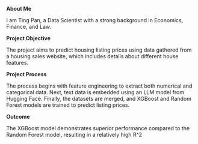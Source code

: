 **About Me**

I am Ting Pan, a Data Scientist with a strong background in Economics, Finance, and Law. 

**Project Objective**

The project aims to predict housing listing prices using data gathered from a housing sales website, which includes details about different house features. 

**Project Process**

The process begins with feature engineering to extract both numerical and categorical data. Next, text data is embedded using an LLM model from Hugging Face. Finally, the datasets are merged, and XGBoost and Random Forest models are trained to predict listing prices. 

**Outcome**

The XGBoost model demonstrates superior performance compared to the Random Forest model, resulting in a relatively high R^2
